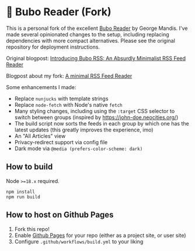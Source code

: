 # 🦉 Bubo Reader (Fork)

This is a personal fork of the excellent [Bubo Reader](https://github.com/georgemandis/bubo-rss) by George Mandis. I've made several opinionated changes to the setup, including replacing dependencies with more compact alternatives. Please see the original repository for deployment instructions.

Original blogpost: [Introducing Bubo RSS: An Absurdly Minimalist RSS Feed Reader](https://george.mand.is/2019/11/introducing-bubo-rss-an-absurdly-minimalist-rss-feed-reader/)

Blogpost about my fork: [A minimal RSS Feed Reader](https://kevinfiol.com/blog/a-minimal-rss-feed-reader/)

Some enhancements I made:

* Replace `nunjucks` with template strings
* Replace `node-fetch` with Node's native `fetch`
* Many styling changes, including using the `:target` CSS selector to switch between groups (inspired by https://john-doe.neocities.org/)
* The build script now sorts the feeds in each group by which one has the latest updates (this greatly improves the experience, imo)
* An "All Articles" view
* Privacy-redirect support via config file
* Dark mode via `@media (prefers-color-scheme: dark)`

## How to build

Node `>=18.x` required.

```shell
npm install
npm run build
```

## How to host on Github Pages

1. Fork this repo!
2. Enable [Github Pages](https://pages.github.com/) for your repo (either as a project site, or user site)
3. Configure `.github/workflows/build.yml` to your liking